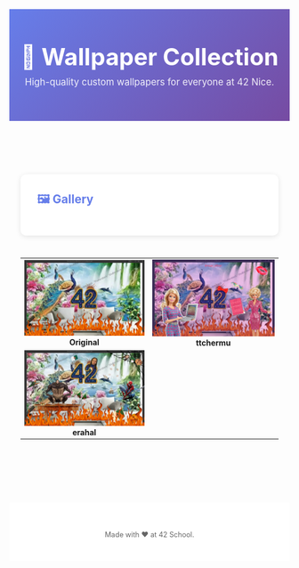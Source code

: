 <header style="background: linear-gradient(135deg, #667eea 0%, #764ba2 100%); color: white; padding: 60px 20px; text-align: center;">
    <h1 style="font-size: 3em; margin: 0 0 10px 0;">🎨 Wallpaper Collection</h1>
    <p style="font-size: 1.2em; opacity: 0.9; margin: 0;">High-quality custom wallpapers for everyone at 42 Nice.</p>
</header>

<div style="max-width: 1200px; margin: 0 auto; padding: 40px 20px;">
    <div style="background: white; padding: 30px; border-radius: 10px; margin-bottom: 40px; box-shadow: 0 2px 10px rgba(0,0,0,0.1);">
        <h2 style="margin: 0 0 15px 0; color: #667eea;">🖼️ Gallery</h2>
    </div>
<table>
  <tr>
    <td align="center">
      <img src="./original.png" width="400px" alt="Original"/><br />
      <b>Original</b>
    </td>
    <td align="center">
      <img src="./ttchermu.png" width="400px" alt="ttchermu"/><br />
      <b>ttchermu</b>
    </td>
  </tr>
  <tr>
    <td align="center">
      <img src="./erahal.png" width="400px" alt="erahal"/><br />
      <b>erahal</b>
    </td>
</table>
</div>

<footer style="text-align: center; padding: 40px 20px; background: white; margin-top: 60px;">
    <p style="color: #666; font-size: 0.9em; margin: 10px 0 0 0;">Made with ❤️ at 42 School.</p>
</footer>
